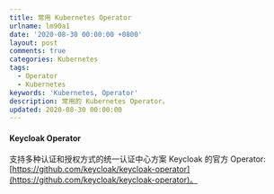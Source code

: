 ```yaml
---
title: 常用 Kubernetes Operator
urlname: lm90a1
date: '2020-08-30 00:00:00 +0800'
layout: post
comments: true
categories: Kubernetes
tags:
  - Operator
  - Kubernetes
keywords: 'Kubernetes, Operator'
description: 常用的 Kubernetes Operator。
updated: 2020-08-30 00:00:00
---
```


#### Keycloak Operator

支持多种认证和授权方式的统一认证中心方案 Keycloak 的官方 Operator: [https://github.com/keycloak/keycloak-operator](https://github.com/keycloak/keycloak-operator)。
